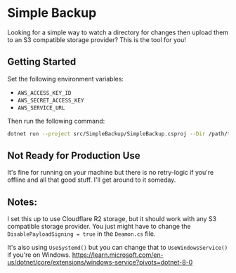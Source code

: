 # Simple Backup
Looking for a simple way to watch a directory for changes then upload them to an S3 compatible storage provider? This is the tool for you!

## Getting Started
Set the following environment variables:
- `AWS_ACCESS_KEY_ID`
- `AWS_SECRET_ACCESS_KEY`
- `AWS_SERVICE_URL`

Then run the following command:
```bash
dotnet run --project src/SimpleBackup/SimpleBackup.csproj --Dir /path/to/watch --Bucket bucket-name
```

## Not Ready for Production Use
It's fine for running on your machine but there is no retry-logic if you're offline and all that good stuff. I'll get around to it someday.

## Notes:
I set this up to use Cloudflare R2 storage, but it should work with any S3 compatible storage provider. You just might have to change the `DisablePayloadSigning = true` in the `Deamon.cs` file.


It's also using `UseSystemd()` but you can change that to `UseWindowsService()` if you're on Windows.
https://learn.microsoft.com/en-us/dotnet/core/extensions/windows-service?pivots=dotnet-8-0
